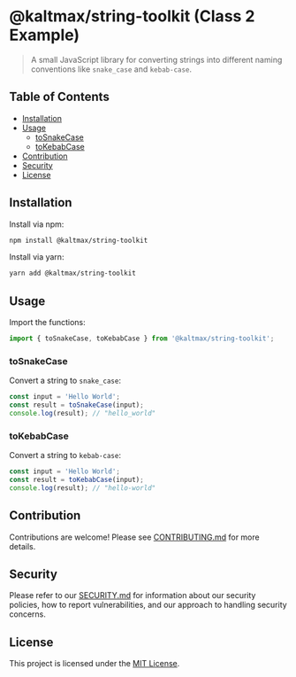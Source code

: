 # @kaltmax/string-toolkit (Class 2 Example)

> A small JavaScript library for converting strings into different naming conventions like `snake_case` and `kebab-case`.

## Table of Contents

- [Installation](#installation)
- [Usage](#usage)
  - [toSnakeCase](#tosnakecase)
  - [toKebabCase](#tokebabcase)
- [Contribution](#contribution)
- [Security](#security)
- [License](#license)

## Installation

Install via npm:

```bash
npm install @kaltmax/string-toolkit
```

Install via yarn:

```bash
yarn add @kaltmax/string-toolkit
```

## Usage

Import the functions:

```js
import { toSnakeCase, toKebabCase } from '@kaltmax/string-toolkit';
```

### toSnakeCase

Convert a string to `snake_case`:

```js
const input = 'Hello World';
const result = toSnakeCase(input);
console.log(result); // "hello_world"
```

### toKebabCase

Convert a string to `kebab-case`:

```js
const input = 'Hello World';
const result = toKebabCase(input);
console.log(result); // "hello-world"
```

## Contribution

Contributions are welcome! Please see [CONTRIBUTING.md](./CONTRIBUTING.md) for more details.

## Security

Please refer to our [SECURITY.md](./SECURITY.md) for information about our security policies, how to report vulnerabilities, and our approach to handling security concerns.

## License

This project is licensed under the [MIT License](./LICENSE.md).
